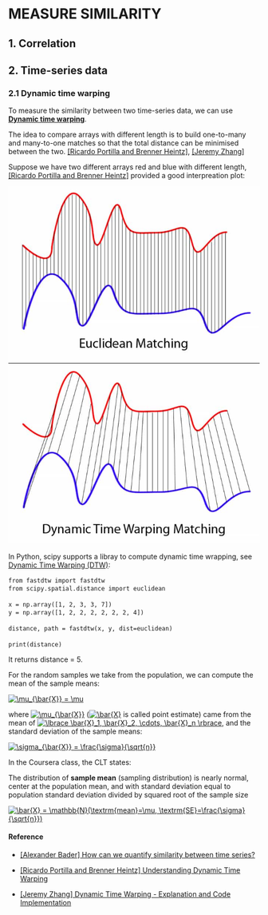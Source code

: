 
# MEASURE SIMILARITY

## 1. Correlation

## 2. Time-series data

### 2.1 Dynamic time warping
To measure the similarity between two time-series data, we can use [**Dynamic time warping**](https://en.wikipedia.org/wiki/Dynamic_time_warping).

The idea to compare arrays with different length is to build one-to-many and many-to-one matches so that the total distance can be minimised between the two. [[Ricardo Portilla and Brenner Heintz]][Understanding Dynamic Time Warping], [[Jeremy Zhang]][Dynamic Time Warping - Explanation and Code Implementation]

Suppose we have two different arrays red and blue with different length, [[Ricardo Portilla and Brenner Heintz]][Understanding Dynamic Time Warping] provided a good interpreation plot:

![](images/Euclidean_vs_DTW.jpg)

In Python, scipy supports a libray to compute dynamic time wrapping, see [Dynamic Time Warping (DTW)](https://dtaidistance.readthedocs.io/en/latest/usage/dtw.html):
```
from fastdtw import fastdtw
from scipy.spatial.distance import euclidean

x = np.array([1, 2, 3, 3, 7])
y = np.array([1, 2, 2, 2, 2, 2, 2, 4])

distance, path = fastdtw(x, y, dist=euclidean)

print(distance)
``` 
It returns distance = 5.




For the random samples we take from the population, we can compute the mean of the sample means:

<a href="https://www.codecogs.com/eqnedit.php?latex=\mu_{\bar{X}}&space;=&space;\mu" target="_blank"><img src="https://latex.codecogs.com/gif.latex?\mu_{\bar{X}}&space;=&space;\mu" title="\mu_{\bar{X}} = \mu" /></a>

where <a href="https://www.codecogs.com/eqnedit.php?latex=\mu_{\bar{X}}" target="_blank"><img src="https://latex.codecogs.com/gif.latex?\mu_{\bar{X}}" title="\mu_{\bar{X}}" /></a> (<a href="https://www.codecogs.com/eqnedit.php?latex=\bar{X}" target="_blank"><img src="https://latex.codecogs.com/gif.latex?\bar{X}" title="\bar{X}" /></a> is called point estimate) came from the mean of <a href="https://www.codecogs.com/eqnedit.php?latex=\lbrace&space;\bar{X}_1,&space;\bar{X}_2,&space;\cdots,&space;\bar{X}_n&space;\rbrace" target="_blank"><img src="https://latex.codecogs.com/gif.latex?\lbrace&space;\bar{X}_1,&space;\bar{X}_2,&space;\cdots,&space;\bar{X}_n&space;\rbrace" title="\lbrace \bar{X}_1, \bar{X}_2, \cdots, \bar{X}_n \rbrace" /></a>, and the standard deviation of the sample means:

<a href="https://www.codecogs.com/eqnedit.php?latex=\sigma_{\bar{X}}&space;=&space;\frac{\sigma}{\sqrt{n}}" target="_blank"><img src="https://latex.codecogs.com/gif.latex?\sigma_{\bar{X}}&space;=&space;\frac{\sigma}{\sqrt{n}}" title="\sigma_{\bar{X}} = \frac{\sigma}{\sqrt{n}}" /></a>


In the Coursera class, the CLT states:

The distribution of **sample mean** (sampling distribution) is nearly normal, center at the population mean, and with standard deviation equal to population standard deviation divided by squared root of the sample size

<a href="https://www.codecogs.com/eqnedit.php?latex=\bar{X}&space;=&space;\mathbb{N}(\textrm{mean}=\mu,&space;\textrm{SE}=\frac{\sigma}{\sqrt{n}})" target="_blank"><img src="https://latex.codecogs.com/gif.latex?\bar{X}&space;=&space;\mathbb{N}(\textrm{mean}=\mu,&space;\textrm{SE}=\frac{\sigma}{\sqrt{n}})" title="\bar{X} = \mathbb{N}(\textrm{mean}=\mu, \textrm{SE}=\frac{\sigma}{\sqrt{n}})" /></a>






#### Reference

* [How can we quantify similarity between time series?]: https://tech.gorilla.co/how-can-we-quantify-similarity-between-time-series-ed1d0b633ca0
[[Alexander Bader] How can we quantify similarity between time series?](https://tech.gorilla.co/how-can-we-quantify-similarity-between-time-series-ed1d0b633ca0)

* [Understanding Dynamic Time Warping]: https://www.databricks.com/blog/2019/04/30/understanding-dynamic-time-warping.html
[[Ricardo Portilla and Brenner Heintz] Understanding Dynamic Time Warping](https://www.databricks.com/blog/2019/04/30/understanding-dynamic-time-warping.html)

* [Dynamic Time Warping - Explanation and Code Implementation]: https://towardsdatascience.com/dynamic-time-warping-3933f25fcdd
[[Jeremy Zhang] Dynamic Time Warping - Explanation and Code Implementation](https://towardsdatascience.com/dynamic-time-warping-3933f25fcdd)

